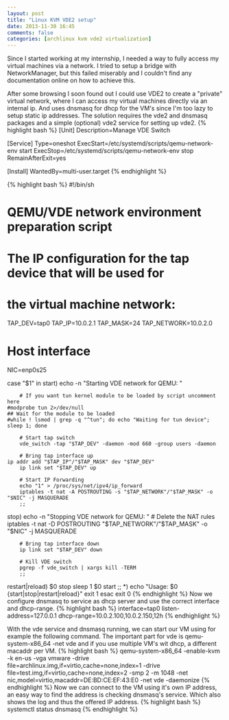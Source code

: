 ```yaml
---
layout: post
title: "Linux KVM VDE2 setup"
date: 2013-11-30 16:45
comments: false
categories: [archlinux kvm vde2 virtualization]
---
```


Since I started working at my internship, I needed a way to fully access my virtual machines via a network. I tried to setup a bridge with NetworkManager, but this failed miserably and I couldn't find any documentation online on how to achieve this.

After some browsing I soon found out I could use VDE2 to create a "private" virtual network, where I can access my virtual machines directly via an internal ip. And uses dnsmasq for dhcp for the VM's since I'm too lazy to setup static ip addresses.
The solution requires the vde2 and dnsmasq packages and a simple (optional) vde2 service for setting up vde2.
{% highlight bash %}
[Unit]
Description=Manage VDE Switch

[Service]
Type=oneshot
ExecStart=/etc/systemd/scripts/qemu-network-env start
ExecStop=/etc/systemd/scripts/qemu-network-env stop
RemainAfterExit=yes

[Install]
WantedBy=multi-user.target
{% endhighlight %}

{% highlight bash  %}
#!/bin/sh
# QEMU/VDE network environment preparation script

# The IP configuration for the tap device that will be used for
# the virtual machine network:

TAP_DEV=tap0
TAP_IP=10.0.2.1
TAP_MASK=24
TAP_NETWORK=10.0.2.0

# Host interface
NIC=enp0s25

case "$1" in
  start)
        echo -n "Starting VDE network for QEMU: "

        # If you want tun kernel module to be loaded by script uncomment here 
	#modprobe tun 2>/dev/null
	## Wait for the module to be loaded
 	#while ! lsmod | grep -q "^tun"; do echo "Waiting for tun device"; sleep 1; done

        # Start tap switch
        vde_switch -tap "$TAP_DEV" -daemon -mod 660 -group users -daemon

        # Bring tap interface up
	ip addr add "$TAP_IP"/"$TAP_MASK" dev "$TAP_DEV"
        ip link set "$TAP_DEV" up

        # Start IP Forwarding
        echo "1" > /proc/sys/net/ipv4/ip_forward
        iptables -t nat -A POSTROUTING -s "$TAP_NETWORK"/"$TAP_MASK" -o "$NIC" -j MASQUERADE
        ;;
  stop)
        echo -n "Stopping VDE network for QEMU: "
        # Delete the NAT rules
        iptables -t nat -D POSTROUTING "$TAP_NETWORK"/"$TAP_MASK" -o "$NIC" -j MASQUERADE

        # Bring tap interface down
        ip link set "$TAP_DEV" down

        # Kill VDE switch
        pgrep -f vde_switch | xargs kill -TERM 
        ;;
  restart|reload)
        $0 stop
        sleep 1
        $0 start
        ;;
  *)
        echo "Usage: $0 {start|stop|restart|reload}"
        exit 1
esac
exit 0
{% endhighlight %}
Now we configure dnsmasq to service as dhcp server and use the correct interface and dhcp-range.
{% highlight bash %}
interface=tap0
listen-address=127.0.0.1
dhcp-range=10.0.2.100,10.0.2.150,12h
{% endhighlight %}

With the vde service and dnsmasq running, we can start our VM using for example the following command. The important part for vde is qemu-system-x86_64 -net vde and if you use multiple VM's wit dhcp, a different macaddr per VM.
{% highlight bash  %}
qemu-system-x86_64  -enable-kvm -k en-us -vga vmware -drive file=archlinux.img,if=virtio,cache=none,index=1 -drive file=test.img,if=virtio,cache=none,index=2 -smp 2 -m 1048 -net nic,model=virtio,macaddr=DE:BD:CE:EF:43:E0 -net vde  -daemonize
{% endhighlight %}
Now we can connect to the VM using it's own IP address, an easy way to find the address is checking dnsmasq's service. Which also shows the log and thus the offered IP address.
{% highlight bash %}
systemctl status dnsmasq
{% endhighlight %}
